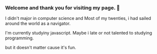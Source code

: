 ### Welcome and thank you for visiting my page. 👋

I didn't major in computer science and Most of my twenties, i had sailed around the world as a navigator.

I'm currently studyiny javascript. Maybe i late or not talented to studying programming.

but it doesn't matter cause it's fun.

<!--
**KBEUM/KBEUM** is a ✨ _special_ ✨ repository because its `README.md` (this file) appears on your GitHub profile.

Here are some ideas to get you started:

- 🔭 I’m currently working on ...
- 🌱 I’m currently learning ...
- 👯 I’m looking to collaborate on ...
- 🤔 I’m looking for help with ...
- 💬 Ask me about ...
- 📫 How to reach me: ...
- 😄 Pronouns: ...
- ⚡ Fun fact: ...
-->
